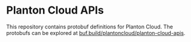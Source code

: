 # Planton Cloud APIs

This repository contains protobuf definitions for Planton Cloud. The protobufs can be explored at [buf.build/plantoncloud/planton-cloud-apis](https://buf.build/plantoncloud/planton-cloud-apis).

